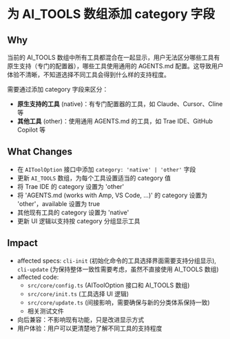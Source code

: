 # 为 AI_TOOLS 数组添加 category 字段

## Why

当前的 AI_TOOLS 数组中所有工具都混合在一起显示，用户无法区分哪些工具有原生支持（专门的配置器），哪些工具使用通用的 AGENTS.md 配置。这导致用户体验不清晰，不知道选择不同工具会得到什么样的支持程度。

需要通过添加 category 字段来区分：
- **原生支持的工具** (native)：有专门配置器的工具，如 Claude、Cursor、Cline 等
- **其他工具** (other)：使用通用 AGENTS.md 的工具，如 Trae IDE、GitHub Copilot 等

## What Changes

- 在 `AIToolOption` 接口中添加 `category: 'native' | 'other'` 字段
- 更新 `AI_TOOLS` 数组，为每个工具设置适当的 category 值
- 将 Trae IDE 的 category 设置为 'other'
- 将 'AGENTS.md (works with Amp, VS Code, …)' 的 category 设置为 'other'，available 设置为 true
- 其他现有工具的 category 设置为 'native'
- 更新 UI 逻辑以支持按 category 分组显示工具

## Impact

- affected specs: `cli-init` (初始化命令的工具选择界面需要支持分组显示), `cli-update` (为保持整体一致性需要考虑，虽然不直接使用 AI_TOOLS 数组)
- affected code:
  - `src/core/config.ts` (AIToolOption 接口和 AI_TOOLS 数组)
  - `src/core/init.ts` (工具选择 UI 逻辑)
  - `src/core/update.ts` (间接影响，需要确保与新的分类体系保持一致)
  - 相关测试文件
- 向后兼容：不影响现有功能，只是改进显示方式
- 用户体验：用户可以更清楚地了解不同工具的支持程度
